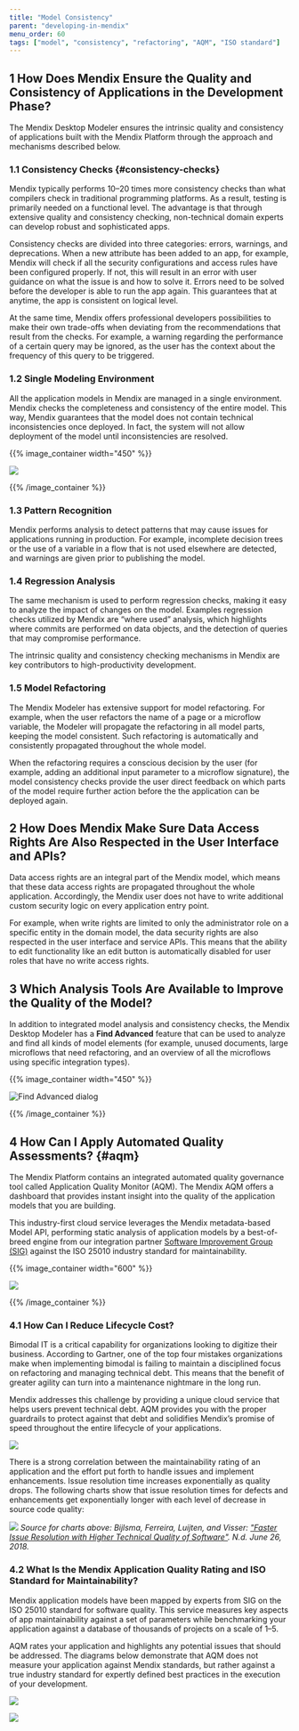 ```yaml
---
title: "Model Consistency"
parent: "developing-in-mendix"
menu_order: 60
tags: ["model", "consistency", "refactoring", "AQM", "ISO standard"]
---
```


## 1 How Does Mendix Ensure the Quality and Consistency of Applications in the Development Phase?

The Mendix Desktop Modeler ensures the intrinsic quality and consistency of applications built with the Mendix Platform through the approach and mechanisms described below.

### 1.1 Consistency Checks {#consistency-checks}

Mendix typically performs 10–20 times more consistency checks than what compilers check in traditional programming platforms. As a result, testing is primarily needed on a functional level. The advantage is that through extensive quality and consistency checking, non-technical domain experts can develop robust and sophisticated apps.

Consistency checks are divided into three categories: errors, warnings, and deprecations. When a new attribute has been added to an app, for example, Mendix will check if all the security configurations and access rules have been configured properly. If not, this will result in an error with user guidance on what the issue is and how to solve it. Errors need to be solved before the developer is able to run the app again. This guarantees that at anytime, the app is consistent on logical level.

At the same time, Mendix offers professional developers possibilities to make their own trade-offs when deviating from the recommendations that result from the checks. For example, a warning regarding the performance of a certain query may be ignored, as the user has the context about the frequency of this query to be triggered.

### 1.2 Single Modeling Environment

All the application models in Mendix are managed in a single environment. Mendix checks the completeness and consistency of the entire model. This way, Mendix guarantees that the model does not contain technical inconsistencies once deployed. In fact, the system will not allow deployment of the model until inconsistencies are resolved.

{{% image_container width="450" %}}

![](attachments/error-pop-up.png)

{{% /image_container %}}

### 1.3 Pattern Recognition

Mendix performs analysis to detect patterns that may cause issues for applications running in production. For example, incomplete decision trees or the use of a variable in a flow that is not used elsewhere are detected, and warnings are given prior to publishing the model.

### 1.4 Regression Analysis

The same mechanism is used to perform regression checks, making it easy to analyze the impact of changes on the model. Examples regression checks utilized by Mendix are “where used” analysis, which highlights where commits are performed on data objects, and the detection of queries that may compromise performance.

The intrinsic quality and consistency checking mechanisms in Mendix are key contributors to high-productivity development.

### 1.5 Model Refactoring

The Mendix Modeler has extensive support for model refactoring. For example, when the user refactors the name of a page or a microflow variable, the Modeler will propagate the refactoring in all model parts, keeping the model consistent. Such refactoring is automatically and consistently propagated throughout the whole model.

When the refactoring requires a conscious decision by the user (for example, adding an additional input parameter to a microflow signature), the model consistency checks provide the user direct feedback on which parts of the model require further action before the the application can be deployed again.

## 2 How Does Mendix Make Sure Data Access Rights Are Also Respected in the User Interface and APIs?

Data access rights are an integral part of the Mendix model, which means that these data access rights are propagated throughout the whole application. Accordingly, the Mendix user does not have to write additional custom security logic on every application entry point.

For example, when write rights are limited to only the administrator role on a specific entity in the domain model, the data security rights are also respected in the user interface and service APIs. This means that the ability to edit functionality like an edit button is automatically disabled for user roles that have no write access rights.

## 3 Which Analysis Tools Are Available to Improve the Quality of the Model?

In addition to integrated model analysis and consistency checks, the Mendix Desktop Modeler has a **Find Advanced** feature that can be used to analyze and find all kinds of model elements (for example, unused documents, large microflows that need refactoring, and an overview of all the microflows using specific integration types).

{{% image_container width="450" %}}

![Find Advanced dialog](attachments/find_advanced.png)

{{% /image_container %}}

## 4 How Can I Apply Automated Quality Assessments? {#aqm}

The Mendix Platform contains an integrated automated quality governance tool called Application Quality Monitor (AQM). The Mendix AQM offers a dashboard that provides instant insight into the quality of the application models that you are building.

This industry-first cloud service leverages the Mendix metadata-based Model API, performing static analysis of application models by a best-of-breed engine from our integration partner [Software Improvement Group (SIG)](https://www.sig.eu/) against the ISO 25010 industry standard for maintainability.

{{% image_container width="600" %}}

![](attachments/aqm.png)

{{% /image_container %}}

### 4.1 How Can I Reduce Lifecycle Cost?

Bimodal IT is a critical capability for organizations looking to digitize their business. According to Gartner, one of the top four mistakes organizations make when implementing bimodal is failing to maintain a disciplined focus on refactoring and managing technical debt. This means that the benefit of greater agility can turn into a maintenance nightmare in the long run.

Mendix addresses this challenge by providing a unique cloud service that helps users prevent technical debt. AQM provides you with the proper guardrails to protect against that debt and solidifies Mendix’s promise of speed throughout the entire lifecycle of your applications.

![](attachments/BimodalIT.png)

There is a strong correlation between the maintainability rating of an application and the effort put forth to handle issues and implement enhancements. Issue resolution time increases exponentially as quality drops. The following charts show that issue resolution times for defects and enhancements get exponentially longer with each level of decrease in source code quality:

![](attachments/aqm-quality.png)
*Source for charts above: Bijlsma, Ferreira, Luijten, and Visser: ["Faster Issue Resolution with Higher Technical Quality of Software"](https://www.sig.eu/wp-content/uploads/2016/10/Faster_Issue_Resolution_With_Higher_Technical_Quality_of_Software.pdf). N.d. June 26, 2018.*

### 4.2 What Is the Mendix Application Quality Rating and ISO Standard for Maintainability?

Mendix application models have been mapped by experts from SIG on the ISO 25010 standard for software quality. This service measures key aspects of app maintainability against a set of parameters while benchmarking your application against a database of thousands of projects on a scale of 1–5.

AQM rates your application and highlights any potential issues that should be addressed. The diagrams below demonstrate that AQM does not measure your application against Mendix standards, but rather against a true industry standard for expertly defined best practices in the execution of your development.

![](attachments/aqm-sourcec_code_to_stars.png)

![](attachments/aqm-matrix.png)
